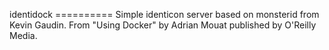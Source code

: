identidock
    ==========
    Simple identicon server based on monsterid from Kevin Gaudin.
    From "Using Docker" by Adrian Mouat published by O'Reilly Media.
